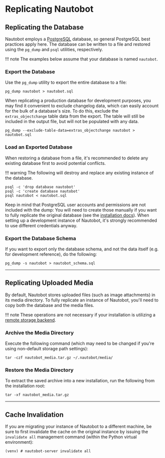 # Replicating Nautobot

## Replicating the Database

Nautobot employs a [PostgreSQL](https://www.postgresql.org/) database, so general PostgreSQL best practices apply here. The database can be written to a file and restored using the `pg_dump` and `psql` utilities, respectively.

!!! note
    The examples below assume that your database is named `nautobot`.

### Export the Database

Use the `pg_dump` utility to export the entire database to a file:

```no-highlight
pg_dump nautobot > nautobot.sql
```

When replicating a production database for development purposes, you may find it convenient to exclude changelog data, which can easily account for the bulk of a database's size. To do this, exclude the `extras_objectchange` table data from the export. The table will still be included in the output file, but will not be populated with any data.

```no-highlight
pg_dump --exclude-table-data=extras_objectchange nautobot > nautobot.sql
```

### Load an Exported Database

When restoring a database from a file, it's recommended to delete any existing database first to avoid potential conflicts.

!!! warning
    The following will destroy and replace any existing instance of the database.

```no-highlight
psql -c 'drop database nautobot'
psql -c 'create database nautobot'
psql nautobot < nautobot.sql
```

Keep in mind that PostgreSQL user accounts and permissions are not included with the dump: You will need to create those manually if you want to fully replicate the original database (see the [installation docs](../../installation/#installing-nautobot-dependencies)). When setting up a development instance of Nautobot, it's strongly recommended to use different credentials anyway.

### Export the Database Schema

If you want to export only the database schema, and not the data itself (e.g. for development reference), do the following:

```no-highlight
pg_dump -s nautobot > nautobot_schema.sql
```

---

## Replicating Uploaded Media

By default, Nautobot stores uploaded files (such as image attachments) in its media directory. To fully replicate an instance of Nautobot, you'll need to copy both the database and the media files.

!!! note
    These operations are not necessary if your installation is utilizing a [remote storage backend](../../configuration/optional-settings/#storage_backend).

### Archive the Media Directory

Execute the following command (which may need to be changed if you're using non-default storage path settings):

```no-highlight
tar -czf nautobot_media.tar.gz ~/.nautobot/media/
```

### Restore the Media Directory

To extract the saved archive into a new installation, run the following from the installation root:

```no-highlight
tar -xf nautobot_media.tar.gz
```

---

## Cache Invalidation

If you are migrating your instance of Nautobot to a different machine, be sure to first invalidate the cache on the original instance by issuing the `invalidate all` management command (within the Python virtual environment):

```no-highlight
(venv) # nautobot-server invalidate all
```
